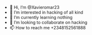 - 👋 Hi, I’m @Xavieromar23 
- 👀 I’m interested in hacking of all kind
- 🌱 I’m currently learning nothing
- 💞️ I’m looking to collaborate on hacking
- 📫 How to reach me +2348152561888

<!---
Xavieromar23/Xavieromar23 is a ✨ special ✨ repository because its `README.md` (this file) appears on your GitHub profile.
You can click the Preview link to take a look at your changes.
--->
